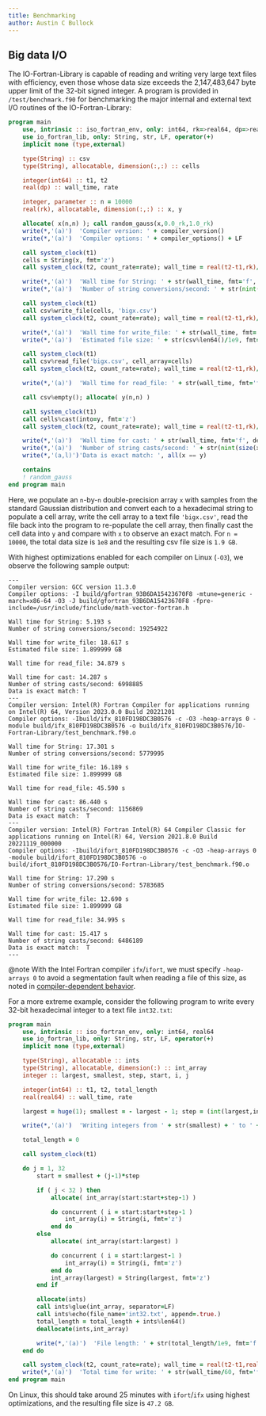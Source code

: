 ```yaml
---
title: Benchmarking
author: Austin C Bullock
---
```


## Big data I/O

The IO-Fortran-Library is capable of reading and writing very large text files with efficiency, even those whose data size exceeds the 2,147,483,647 byte upper limit of the 32-bit signed integer. A program is provided in `/test/benchmark.f90` for benchmarking the major internal and external text I/O routines of the IO-Fortran-Library:

```fortran
program main
    use, intrinsic :: iso_fortran_env, only: int64, rk=>real64, dp=>real64, compiler_version, compiler_options
    use io_fortran_lib, only: String, str, LF, operator(+)
    implicit none (type,external)

    type(String) :: csv
    type(String), allocatable, dimension(:,:) :: cells

    integer(int64) :: t1, t2
    real(dp) :: wall_time, rate

    integer, parameter :: n = 10000
    real(rk), allocatable, dimension(:,:) :: x, y

    allocate( x(n,n) ); call random_gauss(x,0.0_rk,1.0_rk)
    write(*,'(a)')  'Compiler version: ' + compiler_version()
    write(*,'(a)')  'Compiler options: ' + compiler_options() + LF

    call system_clock(t1)
    cells = String(x, fmt='z')
    call system_clock(t2, count_rate=rate); wall_time = real(t2-t1,rk)/rate

    write(*,'(a)')  'Wall time for String: ' + str(wall_time, fmt='f', decimals=3) + ' s'
    write(*,'(a)')  'Number of string conversions/second: ' + str(nint(size(x)/wall_time)) + LF

    call system_clock(t1)
    call csv%write_file(cells, 'bigx.csv')
    call system_clock(t2, count_rate=rate); wall_time = real(t2-t1,rk)/rate

    write(*,'(a)')  'Wall time for write_file: ' + str(wall_time, fmt='f', decimals=3) + ' s'
    write(*,'(a)')  'Estimated file size: ' + str(csv%len64()/1e9, fmt='f', decimals=6) + ' GB' + LF

    call system_clock(t1)
    call csv%read_file('bigx.csv', cell_array=cells)
    call system_clock(t2, count_rate=rate); wall_time = real(t2-t1,rk)/rate

    write(*,'(a)')  'Wall time for read_file: ' + str(wall_time, fmt='f', decimals=3) + ' s' + LF

    call csv%empty(); allocate( y(n,n) )

    call system_clock(t1)
    call cells%cast(into=y, fmt='z')
    call system_clock(t2, count_rate=rate); wall_time = real(t2-t1,rk)/rate

    write(*,'(a)')  'Wall time for cast: ' + str(wall_time, fmt='f', decimals=3) + ' s'
    write(*,'(a)')  'Number of string casts/second: ' + str(nint(size(x)/wall_time))
    write(*,'(a,l)')'Data is exact match: ', all(x == y)

    contains
    ! random_gauss
end program main
```

Here, we populate an `n`-by-`n` double-precision array `x` with samples from the standard Gaussian distribution and convert each to a hexadecimal string to populate a cell array, write the cell array to a text file `'bigx.csv'`, read the file back into the program to re-populate the cell array, then finally cast the cell data into `y` and compare with `x` to observe an exact match. For `n = 10000`, the total data size is `1e8` and the resulting csv file size is `1.9 GB`.

With highest optimizations enabled for each compiler on Linux (`-O3`), we observe the following sample output:

```text
---
Compiler version: GCC version 11.3.0
Compiler options: -I build/gfortran_93B6DA15423670F8 -mtune=generic -march=x86-64 -O3 -J build/gfortran_93B6DA15423670F8 -fpre-include=/usr/include/finclude/math-vector-fortran.h

Wall time for String: 5.193 s
Number of string conversions/second: 19254922

Wall time for write_file: 18.617 s
Estimated file size: 1.899999 GB

Wall time for read_file: 34.879 s

Wall time for cast: 14.287 s
Number of string casts/second: 6998885
Data is exact match: T
---
Compiler version: Intel(R) Fortran Compiler for applications running on Intel(R) 64, Version 2023.0.0 Build 20221201
Compiler options: -Ibuild/ifx_810FD198DC3B0576 -c -O3 -heap-arrays 0 -module build/ifx_810FD198DC3B0576 -o build/ifx_810FD198DC3B0576/IO-Fortran-Library/test_benchmark.f90.o

Wall time for String: 17.301 s
Number of string conversions/second: 5779995

Wall time for write_file: 16.189 s
Estimated file size: 1.899999 GB

Wall time for read_file: 45.590 s

Wall time for cast: 86.440 s
Number of string casts/second: 1156869
Data is exact match:  T
---
Compiler version: Intel(R) Fortran Intel(R) 64 Compiler Classic for applications running on Intel(R) 64, Version 2021.8.0 Build 20221119_000000
Compiler options: -Ibuild/ifort_810FD198DC3B0576 -c -O3 -heap-arrays 0 -module build/ifort_810FD198DC3B0576 -o build/ifort_810FD198DC3B0576/IO-Fortran-Library/test_benchmark.f90.o

Wall time for String: 17.290 s
Number of string conversions/second: 5783685

Wall time for write_file: 12.690 s
Estimated file size: 1.899999 GB

Wall time for read_file: 34.995 s

Wall time for cast: 15.417 s
Number of string casts/second: 6486189
Data is exact match:  T
---
```

@note With the Intel Fortran compiler `ifx`/`ifort`, we must specify `-heap-arrays 0` to avoid a segmentation fault when reading a file of this size, as noted in [compiler-dependent behavior](../UserInfo/compilers.html).

For a more extreme example, consider the following program to write every 32-bit hexadecimal integer to a text file `int32.txt`:

```fortran
program main
    use, intrinsic :: iso_fortran_env, only: int64, real64
    use io_fortran_lib, only: String, str, LF, operator(+)
    implicit none (type,external)

    type(String), allocatable :: ints
    type(String), allocatable, dimension(:) :: int_array
    integer :: largest, smallest, step, start, i, j

    integer(int64) :: t1, t2, total_length
    real(real64) :: wall_time, rate

    largest = huge(1); smallest = - largest - 1; step = (int(largest,int64) - int(smallest,int64))/32

    write(*,'(a)')  'Writing integers from ' + str(smallest) + ' to ' + str(largest) + ' in chunks of ' + str(step)

    total_length = 0

    call system_clock(t1)

    do j = 1, 32
        start = smallest + (j-1)*step

        if ( j < 32 ) then
            allocate( int_array(start:start+step-1) )

            do concurrent ( i = start:start+step-1 )
                int_array(i) = String(i, fmt='z')
            end do
        else
            allocate( int_array(start:largest) )

            do concurrent ( i = start:largest-1 )
                int_array(i) = String(i, fmt='z')
            end do
            int_array(largest) = String(largest, fmt='z')
        end if

        allocate(ints)
        call ints%glue(int_array, separator=LF)
        call ints%echo(file_name='int32.txt', append=.true.)
        total_length = total_length + ints%len64()
        deallocate(ints,int_array)

        write(*,'(a)')  'File length: ' + str(total_length/1e9, fmt='f', decimals=3) + ' GB in cycle ' + str(j)
    end do

    call system_clock(t2, count_rate=rate); wall_time = real(t2-t1,real64)/rate
    write(*,'(a)')  'Total time for write: ' + str(wall_time/60, fmt='f', decimals=3) + ' minutes'
end program main
```

On Linux, this should take around 25 minutes with `ifort`/`ifx` using highest optimizations, and the resulting file size is `47.2 GB`.
